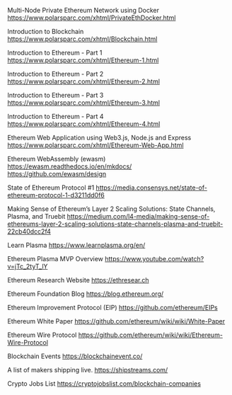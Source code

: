 Multi-Node Private Ethereum Network using Docker
https://www.polarsparc.com/xhtml/PrivateEthDocker.html

Introduction to Blockchain
https://www.polarsparc.com/xhtml/Blockchain.html

Introduction to Ethereum - Part 1
https://www.polarsparc.com/xhtml/Ethereum-1.html

Introduction to Ethereum - Part 2
https://www.polarsparc.com/xhtml/Ethereum-2.html

Introduction to Ethereum - Part 3
https://www.polarsparc.com/xhtml/Ethereum-3.html

Introduction to Ethereum - Part 4
https://www.polarsparc.com/xhtml/Ethereum-4.html

Ethereum Web Application using Web3.js, Node.js and Express
https://www.polarsparc.com/xhtml/Ethereum-Web-App.html

Ethereum WebAssembly (ewasm)
https://ewasm.readthedocs.io/en/mkdocs/
https://github.com/ewasm/design

State of Ethereum Protocol #1
https://media.consensys.net/state-of-ethereum-protocol-1-d3211dd0f6

Making Sense of Ethereum’s Layer 2 Scaling Solutions: State Channels, Plasma, and Truebit
https://medium.com/l4-media/making-sense-of-ethereums-layer-2-scaling-solutions-state-channels-plasma-and-truebit-22cb40dcc2f4

Learn Plasma
https://www.learnplasma.org/en/

Ethereum Plasma MVP Overview
https://www.youtube.com/watch?v=jTc_2tyT_lY

Ethereum Research Website
https://ethresear.ch

Ethereum Foundation Blog
https://blog.ethereum.org/

Ethereum Improvement Protocol (EIP)
https://github.com/ethereum/EIPs

Ethereum White Paper
https://github.com/ethereum/wiki/wiki/White-Paper

Ethereum Wire Protocol
https://github.com/ethereum/wiki/wiki/Ethereum-Wire-Protocol

Blockchain Events
https://blockchainevent.co/

A list of makers shipping live.
https://shipstreams.com/

Crypto Jobs List
https://cryptojobslist.com/blockchain-companies
